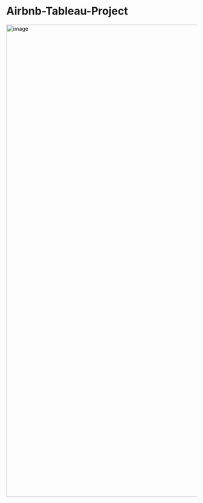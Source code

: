 # Airbnb-Tableau-Project

<img width="1250" alt="image" src="https://github.com/user-attachments/assets/8058a0ee-4821-4a5b-ba7d-c89bfecb9423">
